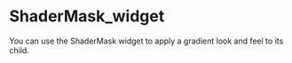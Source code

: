 # ShaderMask_widget
You can use the ShaderMask widget to apply a gradient look and feel to its child.
